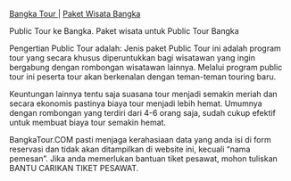 <a href='http://bangkatour.com/'>Bangka Tour </a> | <a href='http://bangkatour.com/paket-wisata-tour-murah-bangka/'>Paket Wisata Bangka</a>

Public Tour ke Bangka.
Paket wisata untuk Public Tour Bangka

Pengertian Public Tour adalah:
Jenis paket Public Tour ini adalah program tour yang secara khusus diperuntukkan bagi wisatawan yang ingin bergabung dengan rombongan wisatawan lainnya. Melalui program public tour ini peserta tour akan berkenalan dengan teman-teman touring baru.

Keuntungan lainnya tentu saja suasana tour menjadi semakin meriah dan secara ekonomis pastinya biaya tour menjadi lebih hemat. Umumnya dengan rombongan yang terdiri dari 4-6 orang saja, sudah cukup efektif untuk membuat biaya tour semakin hemat.

BangkaTour.COM pasti menjaga kerahasiaan data yang anda isi di form reservasi dan tidak akan ditampilkan di website ini, kecuali “nama pemesan”. Jika anda memerlukan bantuan tiket pesawat, mohon tuliskan BANTU CARIKAN TIKET PESAWAT.